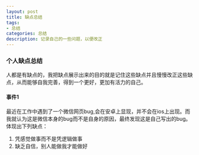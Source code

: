 ```yaml
---
layout: post
title: 缺点总结
tags:
- 总结
categories: 总结
description: 记录自己的一些问题，以便改正
---
```


### 个人缺点总结
  人都是有缺点的，我把缺点展示出来的目的就是记住这些缺点并且慢慢改正这些缺点，从而能够自我完善，得到一个更好，更加有活力的自己。
  
#### 事件1  
最近在工作中遇到了一个微信网页bug,会在安卓上显现，并不会在ios上出现。而我就认为这是微信本身的bug而不是自身的原因，最终发现这是自己写出的bug。体现出下列缺点：

  1. 凭感觉做事而不是凭逻辑做事
  2. 缺乏自信，别人能做我才能做好
